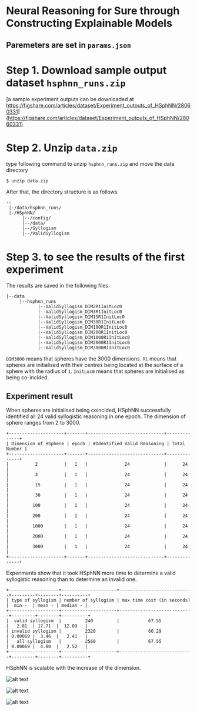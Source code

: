 # Neural Reasoning for Sure through Constructing Explainable Models
## Paremeters are set in ```params.json``` 


# Step 1. Download sample output dataset ```hsphnn_runs.zip``` 

[a sample experiment outputs can be downloaded at https://figshare.com/articles/dataset/Experiment_outputs_of_HSphNN/28060331](https://figshare.com/articles/dataset/Experiment_outputs_of_HSphNN/28060331)

# Step 2. Unzip ```data.zip``` 

type following command to unzip ```hsphnn_runs.zip``` and move the data directory 
```
$ unzip data.zip
```
After that, the directory structure is as follows.
```
--
 |-/data/hsphnn_runs/
 |-/HSphNN/ 
      |--/config/
      |--/data/
      |--/Syllogism
      |--/ValidSyllogism
```
# Step 3. to see the results of the first experiment  

The results are saved in the following files.
```
|--data
     |--hsphnn_runs
            |--ValidSyllogism_DIM2R1InitLoc0
            |--ValidSyllogism_DIM3R1InitLoc0
            |--ValidSyllogism_DIM15R1InitLoc0
            |--ValidSyllogism_DIM30R1InitLoc0 
            |--ValidSyllogism_DIM100R1InitLoc0
            |--ValidSyllogism_DIM200R1InitLoc0
            |--ValidSyllogism_DIM1000R1InitLoc0
            |--ValidSyllogism_DIM2000R1InitLoc0   
            |--ValidSyllogism_DIM3000R1InitLoc0     
```
```DIM3000``` means that spheres have the 3000 dimensions.
```R1``` means that spheres are initialised with their centres being located at the surface of a sphere with the radius of ```1```.
```InitLoc0``` means that spheres are initialised as being co-incided.

## Experiment result  

When spheres are initialised being coincided, HSphNN successfully identified all 24 valid syllogistic reasoning in one epoch. The dimension of sphere ranges from 2 to 3000.
```
+---------------------+-------+-----------------------------+--------------+
| Dimension of HSphere | epoch | #Identified Valid Reasoning | Total Number |
+---------------------+-------+-----------------------------+--------------+
|          2          |   1   |              24             |      24      |
|          3          |   1   |              24             |      24      |
|          15         |   1   |              24             |      24      |
|          30         |   1   |              24             |      24      |
|         100         |   1   |              24             |      24      |
|         200         |   1   |              24             |      24      |
|         1000        |   1   |              24             |      24      |
|         2000        |   1   |              24             |      24      |
|         3000        |   1   |              24             |      24      |
+---------------------+-------+-----------------------------+--------------+
```

Experiments show that it took HSphNN more time to determine a valid syllogistic reasoning than to determine an invalid one.

```
+-------------------+---------------------+----------------------------+---------+--------+----------+
| type of syllogism | number of syllogism | max time cost (in seconds) |  min -  | mean - | median - |
+-------------------+---------------------+----------------------------+---------+--------+----------+
|  valid syllogism  |         240         |           67.55            |   2.81  | 17.71  |  12.09   |
| invalid syllogism |         2320        |           66.29            | 0.00069 |  3.46  |   2.41   |
|   all syllogism   |         2560        |           67.55            | 0.00069 |  4.80  |   2.52   |
+-------------------+---------------------+----------------------------+---------+--------+----------+
```

 HSphNN is scalable with the increase of the dimension.

![alt text](pic/time4valid.png)

![alt text](pic/time4invalid.png)

![alt text](pic/time4all.png)